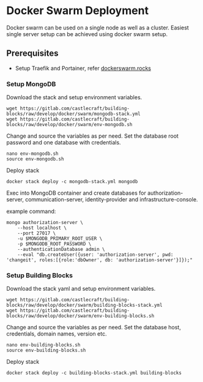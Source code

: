 # Docker Swarm Deployment

Docker swarm can be used on a single node as well as a cluster.
Easiest single server setup can be achieved using docker swarm setup.

## Prerequisites

- Setup Traefik and Portainer, refer [dockerswarm.rocks](https://dockerswarm.rocks)


### Setup MongoDB

Download the stack and setup environment variables.

```shell
wget https://gitlab.com/castlecraft/building-blocks/raw/develop/docker/swarm/mongodb-stack.yml
wget https://gitlab.com/castlecraft/building-blocks/raw/develop/docker/swarm/env-mongodb.sh
```

Change and source the variables as per need.
Set the database root password and one database with credentials.

```shell
nano env-mongodb.sh
source env-mongodb.sh
```

Deploy stack

```shell
docker stack deploy -c mongodb-stack.yml mongodb
```

Exec into MongoDB container and create databases for authorization-server, communication-server, identity-provider and infrastructure-console.

example command:

```shell
mongo authorization-server \
    --host localhost \
    --port 27017 \
    -u $MONGODB_PRIMARY_ROOT_USER \
    -p $MONGODB_ROOT_PASSWORD \
    --authenticationDatabase admin \
    --eval "db.createUser({user: 'authorization-server', pwd: 'changeit', roles:[{role:'dbOwner', db: 'authorization-server'}]});"
```

### Setup Building Blocks

Download the stack yaml and setup environment variables.

```shell
wget https://gitlab.com/castlecraft/building-blocks/raw/develop/docker/swarm/building-blocks-stack.yml
wget https://gitlab.com/castlecraft/building-blocks/raw/develop/docker/swarm/env-building-blocks.sh
```

Change and source the variables as per need.
Set the database host, credentials, domain names, version etc.

```shell
nano env-building-blocks.sh
source env-building-blocks.sh
```

Deploy stack

```shell
docker stack deploy -c building-blocks-stack.yml building-blocks
```
